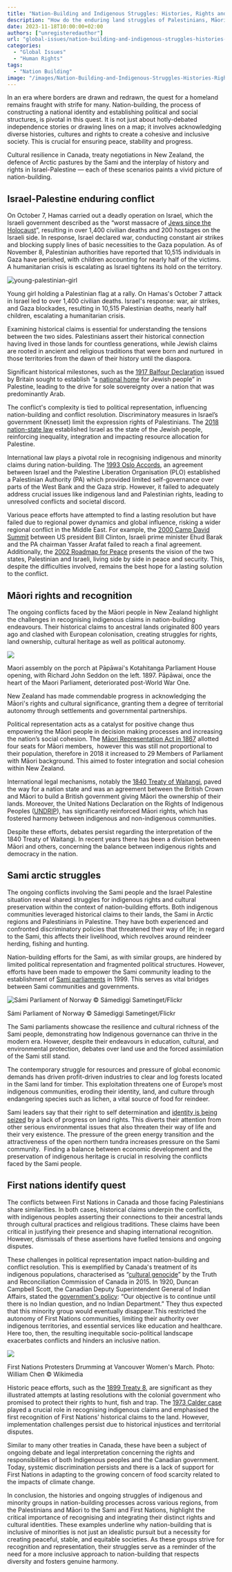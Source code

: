 ```yaml
---
title: "Nation-Building and Indigenous Struggles: Histories, Rights and Representation"
description: "How do the enduring land struggles of Palestinians, Māori, Sami and First Nations define the modern state?"
date: 2023-11-18T10:00:00+02:00
authors: ["unregisteredauthor"]
url: "global-issues/nation-building-and-indigenous-struggles-histories-rights-and-representation"
categories:
  - "Global Issues"
  - "Human Rights"
tags:
  - "Nation Building"
image: "/images/Nation-Building-and-Indigenous-Struggles-Histories-Rights-and-Representation-2.jpg"
---
```

In an era where borders are drawn and redrawn, the quest for a homeland remains fraught with strife for many. Nation-building, the process of constructing a national identity and establishing political and social structures, is pivotal in this quest. It is not just about hotly-debated independence stories or drawing lines on a map; it involves acknowledging diverse histories, cultures and rights to create a cohesive and inclusive society. This is crucial for ensuring peace, stability and progress.

Cultural resilience in Canada, treaty negotiations in New Zealand, the defence of Arctic pastures by the Sami and the interplay of history and rights in Israel-Palestine — each of these scenarios paints a vivid picture of nation-building.

## **Israel-Palestine enduring conflict**

On October 7, Hamas carried out a deadly operation on Israel, which the Israeli government described as the “worst massacre of [Jews since the Holocaust](https://wisconsinwatch.org/2023/10/fact-brief-israel-hamas-attack-jews-holocaust/)”, resulting in over 1,400 civilian deaths and 200 hostages on the Israeli side. In response, Israel declared war, conducting constant air strikes and blocking supply lines of basic necessities to the Gaza population. As of November 8, Palestinian authorities have reported that 10,515 individuals in Gaza have perished, with children accounting for nearly half of the victims. A humanitarian crisis is escalating as Israel tightens its hold on the territory.

![young-palestinian-girl](/images/young-palestinian-girl-1024x683.jpg)

Young girl holding a Palestinian flag at a rally. On Hamas's October 7 attack in Israel led to over 1,400 civilian deaths. Israel's response: war, air strikes, and Gaza blockades, resulting in 10,515 Palestinian deaths, nearly half children, escalating a humanitarian crisis.


Examining historical claims is essential for understanding the tensions between the two sides. Palestinians assert their historical connection having lived in those lands for countless generations, while Jewish claims are rooted in ancient and religious traditions that were born and nurtured  in those territories from the dawn of their history until the diaspora.

Significant historical milestones, such as the [1917 Balfour Declaration](https://www.un.org/unispal/history2/origins-and-evolution-of-the-palestine-problem/part-i-1917-1947/) issued by Britain sought to establish “a [national home](https://www.aljazeera.com/features/2018/11/2/more-than-a-century-on-the-balfour-declaration-explained) for Jewish people” in Palestine, leading to the drive for sole sovereignty over a nation that was predominantly Arab.

The conflict's complexity is tied to political representation, influencing nation-building and conflict resolution. Discriminatory measures in Israel’s government (Knesset) limit the expression rights of Palestinians. The [2018 nation-state law](https://www.vox.com/world/2018/7/31/17623978/israel-jewish-nation-state-law-bill-explained-apartheid-netanyahu-democracy) established Israel as the state of the Jewish people, reinforcing inequality, integration and impacting resource allocation for Palestine.

International law plays a pivotal role in recognising indigenous and minority claims during nation-building. The [1993 Oslo Accords](https://history.state.gov/milestones/1993-2000/oslo), an agreement between Israel and the Palestine Liberation Organisation (PLO) established a Palestinian Authority (PA) which provided limited self-governance over parts of the West Bank and the Gaza strip. However, it failed to adequately address crucial issues like indigenous land and Palestinian rights, leading to unresolved conflicts and societal discord.

Various peace efforts have attempted to find a lasting resolution but have failed due to regional power dynamics and global influence, risking a wider regional conflict in the Middle East. For example, the [2000 Camp David Summit](https://www.un.org/unispal/document/auto-insert-193931/) between US president Bill Clinton, Israeli prime minister Ehud Barak and the PA chairman Yasser Arafat failed to reach a final agreement. Additionally, the [2002 Roadmap for Peace](https://peacemaker.un.org/israel-palestine-roadmap2003) presents the vision of the two states, Palestinian and Israeli, living side by side in peace and security. This, despite the difficulties involved, remains the best hope for a lasting solution to the conflict.

## **Māori rights and recognition**

The ongoing conflicts faced by the Māori people in New Zealand highlight the challenges in recognising indigenous claims in nation-building endeavours. Their historical claims to ancestral lands originated 800 years ago and clashed with European colonisation, creating struggles for rights, land ownership, cultural heritage as well as political autonomy.

![](/images/Papawai1897.jpg)

Maori assembly on the porch at Pāpāwai's Kotahitanga Parliament House opening, with Richard John Seddon on the left. 1897. Pāpāwai, once the heart of the Maori Parliament, deteriorated post-World War One.


New Zealand has made commendable progress in acknowledging the Māori's rights and cultural significance, granting them a degree of territorial autonomy through settlements and governmental partnerships.

Political representation acts as a catalyst for positive change thus empowering the Māori people in decision making processes and increasing the nation’s social cohesion. The [Māori Representation Act in 1867](https://www.parliament.nz/mi/pb/research-papers/document/00PLLawRP03141/origins-of-the-m%C4%81ori-seats#:~:text=35%5D-,The%20M%C4%81ori%20Representation%20Act%201867,the%20centre%20of%20the%20island.) allotted four seats for Māori members,  however this was still not proportional to their population, therefore in 2018 it increased to 29 Members of Parliament with Māori background. This aimed to foster integration and social cohesion within New Zealand.

International legal mechanisms, notably the [1840 Treaty of Waitangi](https://nzhistory.govt.nz/politics/treaty/the-treaty-in-brief), paved the way for a nation state and was an agreement between the British Crown and Māori to build a British government giving Māori the ownership of their lands. Moreover, the United Nations Declaration on the Rights of Indigenous Peoples ([UNDRIP](https://www.un.org/development/desa/indigenouspeoples/wp-content/uploads/sites/19/2018/11/UNDRIP_E_web.pdf)), has significantly reinforced Māori rights, which has fostered harmony between indigenous and non-indigenous communities.

Despite these efforts, debates persist regarding the interpretation of the 1840 Treaty of Waitangi. In recent years there has been a division between Māori and others, concerning the balance between indigenous rights and democracy in the nation.

## **Sami arctic struggles** 

The ongoing conflicts involving the Sami people and the Israel Palestine situation reveal shared struggles for indigenous rights and cultural preservation within the context of nation-building efforts. Both indigenous communities leveraged historical claims to their lands, the Sami in Arctic regions and Palestinians in Palestine. They have both experienced and confronted discriminatory policies that threatened their way of life; in regard to the Sami, this affects their livelihood, which revolves around reindeer herding, fishing and hunting.

Nation-building efforts for the Sami, as with similar groups, are hindered by limited political representation and fragmented political structures. However, efforts have been made to empower the Sami community leading to the establishment of [Sami parliaments](http://archive.ipu.org/splz-e/chiapas10/saami.pdf) in 1999. This serves as vital bridges between Sami communities and governments.

![Sámi Parliament of Norway © 
Sámediggi Sametinget/Flickr](/images/Sami-Parliament-of-Norway-1024x684.jpg)

Sámi Parliament of Norway © Sámediggi Sametinget/Flickr


The Sami parliaments showcase the resilience and cultural richness of the Sami people, demonstrating how Indigenous governance can thrive in the modern era. However, despite their endeavours in education, cultural, and environmental protection, debates over land use and the forced assimilation of the Sami still stand.

The contemporary struggle for resources and pressure of global economic demands has driven profit-driven industries to clear and log forests located in the Sami land for timber. This exploitation threatens one of Europe’s most indigenous communities, eroding their identity, land, and culture through endangering species such as lichen, a vital source of food for reindeer.

Sami leaders say that their right to self determination and [identity is being seized](https://news.mongabay.com/2023/02/finlands-debate-over-indigenous-identity-and-rights-turns-ugly/) by a lack of progress on land rights. This diverts their attention from other serious environmental issues that also threaten their way of life and their very existence. The pressure of the green energy transition and the attractiveness of the open northern tundra increases pressure on the Sami community.  Finding a balance between economic development and the preservation of indigenous heritage is crucial in resolving the conflicts faced by the Sami people.

## **First nations identify quest** 

The conflicts between First Nations in Canada and those facing Palestinians share similarities. In both cases, historical claims underpin the conflicts, with indigenous peoples asserting their connections to their ancestral lands through cultural practices and religious traditions. These claims have been critical in justifying their presence and shaping international recognition. However, dismissals of these assertions have fuelled tensions and ongoing disputes.

These challenges in political representation impact nation-building and conflict resolution. This is exemplified by Canada's treatment of its indigenous populations, characterised as “[cultural genocide](https://www.aljazeera.com/features/2015/6/3/canada-accused-of-cultural-genocide)” by the Truth and Reconciliation Commission of Canada in 2015. In 1920, Duncan Campbell Scott, the Canadian Deputy Superintendent General of Indian Affairs, stated the [government's policy](https://www.facinghistory.org/en-ca/resource-library/until-there-not-single-indian-canada): “Our objective is to continue until there is no Indian question, and no Indian Department.” They thus expected that this minority group would eventually disappear.This restricted the autonomy of First Nations communities, limiting their authority over indigenous territories, and essential services like education and healthcare. Here too, then, the resulting inequitable socio-political landscape exacerbates conflicts and hinders an inclusive nation.

![](/images/1599px-First_Nations_Protesters_Drumming_at_Vancouver_Womens_March_January_19_2018_46084944244-1024x683.jpg)

First Nations Protesters Drumming at Vancouver Women's March. Photo: William Chen © Wikimedia


Historic peace efforts, such as the [1899 Treaty 8](https://www.rcaanc-cirnac.gc.ca/eng/1100100028813/1581293624572), are significant as they illustrated attempts at lasting resolutions with the colonial government who promised to protect their rights to hunt, fish and trap. The [1973 Calder case](https://www.thecanadianencyclopedia.ca/en/article/calder-case) played a crucial role in recognising indigenous claims and emphasised the first recognition of First Nations' historical claims to the land. However, implementation challenges persist due to historical injustices and territorial disputes.

Similar to many other treaties in Canada, these have been a subject of ongoing debate and legal interpretation concerning the rights and responsibilities of both Indigenous peoples and the Canadian government. Today, systemic discrimination persists and there is a lack of support for First Nations in adapting to the growing concern of food scarcity related to the impacts of climate change.

In conclusion, the histories and ongoing struggles of indigenous and minority groups in nation-building processes across various regions, from the Palestinians and Māori to the Sami and First Nations, highlight the critical importance of recognising and integrating their distinct rights and cultural identities. These examples underline why nation-building that is inclusive of minorities is not just an idealistic pursuit but a necessity for creating peaceful, stable, and equitable societies. As these groups strive for recognition and representation, their struggles serve as a reminder of the need for a more inclusive approach to nation-building that respects diversity and fosters genuine harmony.
